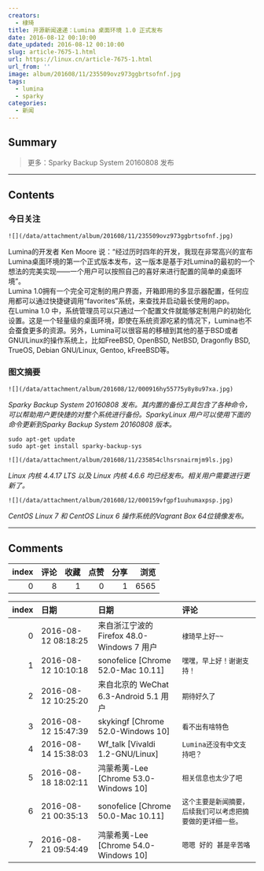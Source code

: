 ```yaml
---
creators:
  - 棣琦
title: 开源新闻速递：Lumina 桌面环境 1.0 正式发布
date: 2016-08-12 00:10:00
date_updated: 2016-08-12 00:10:00
slug: article-7675-1.html
url: https://linux.cn/article-7675-1.html
url_from: ''
image: album/201608/11/235509ovz973ggbrtsofnf.jpg
tags:
  - lumina
  - sparky
categories:
  - 新闻
---
```


## Summary

> 更多：Sparky Backup System 20160808 发布

***

<!-- more -->

## Contents

### 今日关注

`![](/data/attachment/album/201608/11/235509ovz973ggbrtsofnf.jpg)`

Lumina的开发者 Ken Moore 说：“经过历时四年的开发，我现在非常高兴的宣布Lumina桌面环境的第一个正式版本发布，这一版本是基于对Lumina的最初的一个想法的完美实现——一个用户可以按照自己的喜好来进行配置的简单的桌面环境”。  
Lumina 1.0拥有一个完全可定制的用户界面，开箱即用的多显示器配置，任何应用都可以通过快捷键调用“favorites”系统，来查找并启动最长使用的app。  
在Lumina 1.0 中，系统管理员可以只通过一个配置文件就能够定制用户的初始化设置。这是一个轻量级的桌面环境，即使在系统资源吃紧的情况下，Lumina也不会蚕食更多的资源。另外，Lumina可以很容易的移植到其他的基于BSD或者GNU/Linux的操作系统上，比如FreeBSD, OpenBSD, NetBSD, Dragonfly BSD, TrueOS, Debian GNU/Linux, Gentoo, kFreeBSD等。

### 图文摘要

`![](/data/attachment/album/201608/12/000916hy55775y8y8u97xa.jpg)`

*Sparky Backup System 20160808 发布。其内置的备份工具包含了各种命令，可以帮助用户更快捷的对整个系统进行备份。SparkyLinux 用户可以使用下面的命令更新到Sparky Backup System 20160808 版本。*

```shell
sudo apt-get update
sudo apt-get install sparky-backup-sys
```

`![](/data/attachment/album/201608/11/235854clhsrsnairmjm9ls.jpg)`

*Linux 内核 4.4.17 LTS 以及 Linux 内核 4.6.6 均已经发布。相关用户需要进行更新了。*

`![](/data/attachment/album/201608/12/000159vfgpf1uuhumaxpsp.jpg)`

*CentOS Linux 7 和 CentOS Linux 6 操作系统的Vagrant Box 64位镜像发布。*

***

## Comments


|   index |   评论 |   收藏 |   点赞 |   分享 |   浏览 |
|--------:|-------:|-------:|-------:|-------:|-------:|
|       0 |      8 |      1 |      0 |      1 |   6565 |

|   index | 日期                | 日期                                       | 评论                                                         |
|--------:|:--------------------|:-------------------------------------------|:-------------------------------------------------------------|
|       0 | 2016-08-12 08:18:25 | 来自浙江宁波的 Firefox 48.0-Windows 7 用户 | `棣琦早上好~~`                                               |
|       1 | 2016-08-12 10:10:18 | sonofelice [Chrome 52.0-Mac 10.11]         | `嘿嘿，早上好！谢谢支持！`                                   |
|       2 | 2016-08-12 10:25:20 | 来自北京的 WeChat 6.3-Android 5.1 用户     | `期待好久了`                                                 |
|       3 | 2016-08-12 15:47:39 | skykingf [Chrome 52.0-Windows 10]          | `看不出有啥特色`                                             |
|       4 | 2016-08-14 15:38:03 | Wf_talk [Vivaldi 1.2-GNU/Linux]            | `Lumina还没有中文支持吧？`                                   |
|       5 | 2016-08-18 18:02:11 | 鸿蒙希荑-Lee [Chrome 53.0-Windows 10]      | `相关信息也太少了吧`                                         |
|       6 | 2016-08-21 00:35:13 | sonofelice [Chrome 50.0-Mac 10.11]         | `这个主要是新闻摘要，后续我们可以考虑把摘要做的更详细一些。` |
|       7 | 2016-08-21 09:54:49 | 鸿蒙希荑-Lee [Chrome 54.0-Windows 10]      | `嗯嗯 好的 甚是辛苦咯`                                       |
